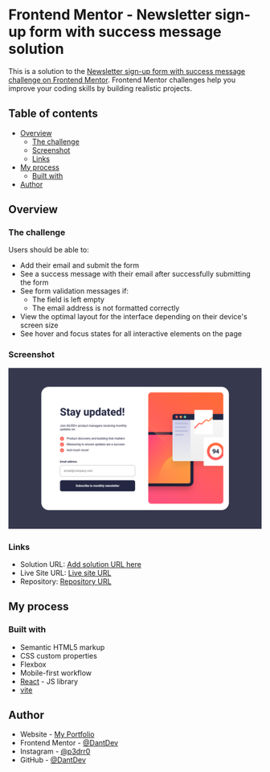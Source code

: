 # Frontend Mentor - Newsletter sign-up form with success message solution

This is a solution to the [Newsletter sign-up form with success message challenge on Frontend Mentor](https://www.frontendmentor.io/challenges/newsletter-signup-form-with-success-message-3FC1AZbNrv). Frontend Mentor challenges help you improve your coding skills by building realistic projects.

## Table of contents

- [Overview](#overview)
  - [The challenge](#the-challenge)
  - [Screenshot](#screenshot)
  - [Links](#links)
- [My process](#my-process)
  - [Built with](#built-with)
- [Author](#author)

## Overview

### The challenge

Users should be able to:

- Add their email and submit the form
- See a success message with their email after successfully submitting the form
- See form validation messages if:
  - The field is left empty
  - The email address is not formatted correctly
- View the optimal layout for the interface depending on their device's screen size
- See hover and focus states for all interactive elements on the page

### Screenshot

![](./Screenshot.png)

### Links

- Solution URL: [Add solution URL here](https://your-solution-url.com)
- Live Site URL: [Live site URL](https://roaring-bienenstitch-3d4b17.netlify.app/)
- Repository: [Repository URL](https://github.com/DantDev/newsletter-signup)

## My process

### Built with

- Semantic HTML5 markup
- CSS custom properties
- Flexbox
- Mobile-first workflow
- [React](https://reactjs.org/) - JS library
- [vite](https://vitejs.dev/)

## Author

- Website - [My Portfolio](https://wondrous-chaja-b0f2e7.netlify.app/)
- Frontend Mentor - [@DantDev](https://www.frontendmentor.io/profile/DantDev)
- Instagram - [@p3drr0](https://www.instagram.com/p3drr0)
- GitHub - [@DantDev](https://github.com/DantDev)
